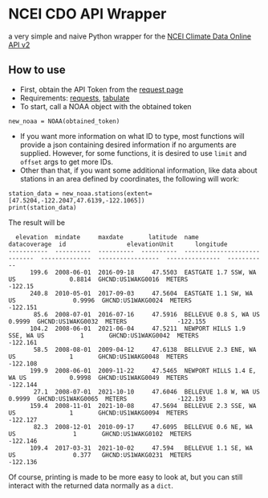 # NCEI CDO API Wrapper
 a very simple and naive Python wrapper for the [NCEI Climate Data Online API v2](https://www.ncdc.noaa.gov/cdo-web/webservices/v2) 

## How to use
- First, obtain the API Token from the [request page](https://www.ncdc.noaa.gov/cdo-web/token)
- Requirements: [requests](https://pypi.org/project/requests/), [tabulate](https://pypi.org/project/tabulate/)
- To start, call a NOAA object with the obtained token 
```
new_noaa = NOAA(obtained_token)
```
- If you want more information on what ID to type, most functions will provide a json containing desired information if no arguments are supplied. However, for some functions, it is desired to use ```limit``` and ```offset``` args to get more IDs.
- Other than that, if you want some additional information, like data about stations in an area defined by coordinates, the following will work:
```
station_data = new_noaa.stations(extent=[47.5204,-122.2047,47.6139,-122.1065])
print(station_data)
```
The result will be
```
  elevation  mindate     maxdate       latitude  name                            datacoverage  id                 elevationUnit      longitude
-----------  ----------  ----------  ----------  ----------------------------  --------------  -----------------  ---------------  -----------
      199.6  2008-06-01  2016-09-18     47.5503  EASTGATE 1.7 SSW, WA US               0.8814  GHCND:US1WAKG0016  METERS              -122.15
      240.8  2010-05-01  2017-09-03     47.5604  EASTGATE 1.1 SW, WA US                0.9996  GHCND:US1WAKG0024  METERS              -122.151
       85.6  2008-07-01  2016-07-16     47.5916  BELLEVUE 0.8 S, WA US                 0.9999  GHCND:US1WAKG0032  METERS              -122.155
      104.2  2008-06-01  2021-06-04     47.5211  NEWPORT HILLS 1.9 SSE, WA US          1       GHCND:US1WAKG0042  METERS              -122.161
       58.5  2008-08-01  2009-04-12     47.6138  BELLEVUE 2.3 ENE, WA US               1       GHCND:US1WAKG0048  METERS              -122.108
      199.9  2008-06-01  2009-11-22     47.5465  NEWPORT HILLS 1.4 E, WA US            0.9998  GHCND:US1WAKG0049  METERS              -122.144
       27.1  2008-07-01  2021-10-10     47.6046  BELLEVUE 1.8 W, WA US                 0.9999  GHCND:US1WAKG0065  METERS              -122.193
      159.4  2008-11-01  2021-10-08     47.5694  BELLEVUE 2.3 SSE, WA US               1       GHCND:US1WAKG0094  METERS              -122.127
       82.3  2008-12-01  2010-09-17     47.6095  BELLEVUE 0.6 NE, WA US                1       GHCND:US1WAKG0102  METERS              -122.146
      109.4  2017-03-31  2021-10-02     47.594   BELLEVUE 1.1 SE, WA US                0.377   GHCND:US1WAKG0231  METERS              -122.136

```
Of course, printing is made to be more easy to look at, but you can still interact with the returned data normally as a ```dict```.
